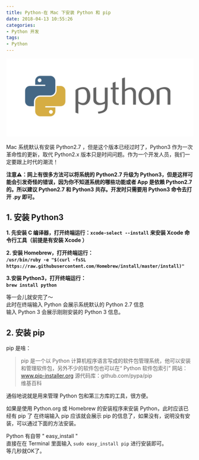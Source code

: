 ```yaml
---
title: Python-在 Mac 下安装 Python 和 pip
date: 2018-04-13 10:55:26  
categories:
- Python 开发
tags:
- Python
---
```

![Python_logo](https://raw.githubusercontent.com/ChiRenhua/Resource/master/WebImage/Python-%E5%9C%A8%20Mac%20%E4%B8%8B%E5%AE%89%E8%A3%85%20Python%20%E5%92%8C%20pip/Python_Logo.jpg)  

Mac 系统默认有安装 Python2.7 ，但是这个版本已经过时了，Python3 作为一次革命性的更新，取代 Python2.x 版本只是时间问题。作为一个开发人员，我们一定要跟上时代的潮流！

**注意⚠️：网上有很多方法可以将系统的 Python2.7 升级为 Python3，但是这样可能会引发奇怪的错误，因为你不知道系统的哪些功能或者 App 是依赖 Python2.7 的。所以建议 Python2.7 和 Python3 共存。开发时只需要用 Python3 命令去打开 .py 即可。**

## 1. 安装 Python3 

**1. 先安装 C 编译器，打开终端运行：``xcode-select --install`` 来安装 Xcode 命令行工具（前提是有安装 Xcode ）**  

**2. 安装 Homebrew，打开终端运行：**  
**``/usr/bin/ruby -e "$(curl -fsSL https://raw.githubusercontent.com/Homebrew/install/master/install)"``**  

**3.安装 Python3，打开终端运行：**  
**``brew install python``**

等一会儿就安完了～  
此时在终端输入 Python 会展示系统默认的 Python 2.7 信息  
输入 Python 3 会展示刚刚安装的 Python 3 信息。  

## 2. 安装 pip
pip 是啥：

>pip 是一个以 Python 计算机程序语言写成的软件包管理系统，他可以安装和管理软件包，另外不少的软件包也可以在“ Python 软件包索引”     网站：www.pip-installer.org 源代码库：github.com/pypa/pip  
维基百科

通俗地说就是用来管理 Python 包和第三方库的工具，很方便。

如果是使用 Python.org 或 Homebrew 的安装程序来安装 Python，此时应该已经有 pip 了
在终端输入 pip 应该就会展示 pip 的信息了，如果没有，说明没有安装，可以通过下面的方法安装。

Python 有自带 " easy_install "  
直接在在 Terminal 里面输入 ``sudo easy_install pip`` 进行安装即可。  
等几秒就OK了。